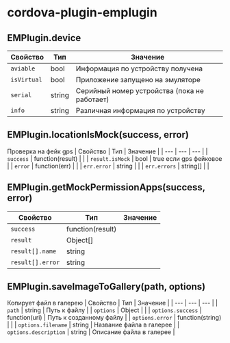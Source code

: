 # cordova-plugin-emplugin

## EMPlugin.device
| Свойство | Тип | Значение |
| --- | --- | --- |
| `aviable` | bool | Информация по устройству получена |
| `isVirtual` | bool | Приложение запущено на эмуляторе |
| `serial` | string | Серийный номер устройства (пока не работает) |
| `info` | string | Различная информация по устройству |

## EMPlugin.locationIsMock(success, error)
Проверка на фейк gps
| Свойство | Тип | Значение |
| --- | --- | --- |
| `success` | function(result) |  |
| `result.isMock` | bool | true если gps фейковое |
| `error` | function(err) |  |
| `err.error` | string |  |
| `err.errors` | string[] |  |

## EMPlugin.getMockPermissionApps(success, error)
| Свойство | Тип | Значение |
| --- | --- | --- |
| `success` | function(result) |  |
| `result` | Object[] |  |
| `result[].name` | string |  |
| `result[].error` | string |  |

## EMPlugin.saveImageToGallery(path, options)
Копирует файл в галерею
| Свойство | Тип | Значение |
| --- | --- | --- |
| `path` | string | Путь к файлу |
| `options` | Object |  |
| `options.success` | function(uri) | Путь к созданному файлу |
| `options.error` | function(string) |  |
| `options.filename` | string | Название файла в галерее |
| `options.description` | string | Описание файла в галерее |